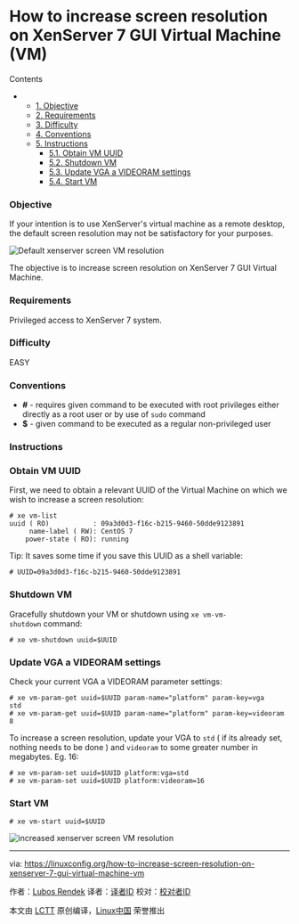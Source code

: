 # How to increase screen resolution on XenServer 7 GUI Virtual Machine (VM)

Contents

*   *   [1. Objective][5]
    *   [2. Requirements][6]
    *   [3. Difficulty][7]
    *   [4. Conventions][8]
    *   [5. Instructions][9]
        *   [5.1. Obtain VM UUID][1]
        *   [5.2. Shutdown VM][2]
        *   [5.3. Update VGA a VIDEORAM settings][3]
        *   [5.4. Start VM][4]

### Objective

If your intention is to use XenServer's virtual machine as a remote desktop, the default screen resolution may not be satisfactory for your purposes. 


 ![Default xenserver screen VM resolution](https://linuxconfig.org/images/xenserver-7-default-screen-resolution.png) 


The objective is to increase screen resolution on XenServer 7 GUI Virtual Machine.

### Requirements

Privileged access to XenServer 7 system.

### Difficulty

EASY

### Conventions

*   **#** - requires given command to be executed with root privileges either directly as a root user or by use of `sudo` command
*   **$** - given command to be executed as a regular non-privileged user

### Instructions

### Obtain VM UUID

First, we need to obtain a relevant UUID of the Virtual Machine on which we wish to increase a screen resolution:
```
# xe vm-list 
uuid ( RO)           : 09a3d0d3-f16c-b215-9460-50dde9123891
     name-label ( RW): CentOS 7
    power-state ( RO): running
```
Tip: It saves some time if you save this UUID as a shell variable:
```
# UUID=09a3d0d3-f16c-b215-9460-50dde9123891
```

### Shutdown VM

Gracefully shutdown your VM or shutdown using `xe vm-vm-shutdown` command:
```
# xe vm-shutdown uuid=$UUID
```

### Update VGA a VIDEORAM settings

Check your current VGA a VIDEORAM parameter settings:
```
# xe vm-param-get uuid=$UUID param-name="platform" param-key=vga
std
# xe vm-param-get uuid=$UUID param-name="platform" param-key=videoram
8
```
To increase a screen resolution, update your VGA to `std` ( if its already set, nothing needs to be done ) and `videoram` to some greater number in megabytes. Eg. 16:
```
# xe vm-param-set uuid=$UUID platform:vga=std
# xe vm-param-set uuid=$UUID platform:videoram=16
```

### Start VM

```
# xe vm-start uuid=$UUID
```

 ![increased xenserver screen VM resolution](https://linuxconfig.org/images/xenserver-7-increased-screen-resolution.png) 

--------------------------------------------------------------------------------

via: https://linuxconfig.org/how-to-increase-screen-resolution-on-xenserver-7-gui-virtual-machine-vm

作者：[Lubos Rendek][a]
译者：[译者ID](https://github.com/译者ID)
校对：[校对者ID](https://github.com/校对者ID)

本文由 [LCTT](https://github.com/LCTT/TranslateProject) 原创编译，[Linux中国](https://linux.cn/) 荣誉推出

[a]:https://linuxconfig.org/how-to-increase-screen-resolution-on-xenserver-7-gui-virtual-machine-vm
[1]:https://linuxconfig.org/how-to-increase-screen-resolution-on-xenserver-7-gui-virtual-machine-vm#h5-1-obtain-vm-uuid
[2]:https://linuxconfig.org/how-to-increase-screen-resolution-on-xenserver-7-gui-virtual-machine-vm#h5-2-shutdown-vm
[3]:https://linuxconfig.org/how-to-increase-screen-resolution-on-xenserver-7-gui-virtual-machine-vm#h5-3-update-vga-a-videoram-settings
[4]:https://linuxconfig.org/how-to-increase-screen-resolution-on-xenserver-7-gui-virtual-machine-vm#h5-4-start-vm
[5]:https://linuxconfig.org/how-to-increase-screen-resolution-on-xenserver-7-gui-virtual-machine-vm#h1-objective
[6]:https://linuxconfig.org/how-to-increase-screen-resolution-on-xenserver-7-gui-virtual-machine-vm#h2-requirements
[7]:https://linuxconfig.org/how-to-increase-screen-resolution-on-xenserver-7-gui-virtual-machine-vm#h3-difficulty
[8]:https://linuxconfig.org/how-to-increase-screen-resolution-on-xenserver-7-gui-virtual-machine-vm#h4-conventions
[9]:https://linuxconfig.org/how-to-increase-screen-resolution-on-xenserver-7-gui-virtual-machine-vm#h5-instructions
